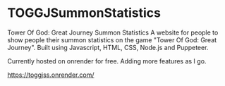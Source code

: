 # TOGGJSummonStatistics
Tower Of God: Great Journey Summon Statistics
A website for people to show people their summon statistics on the game "Tower Of God: Great Journey".
Built using Javascript, HTML, CSS, Node.js and Puppeteer.

Currently hosted on onrender for free.
Adding more features as I go.

https://toggjss.onrender.com/
